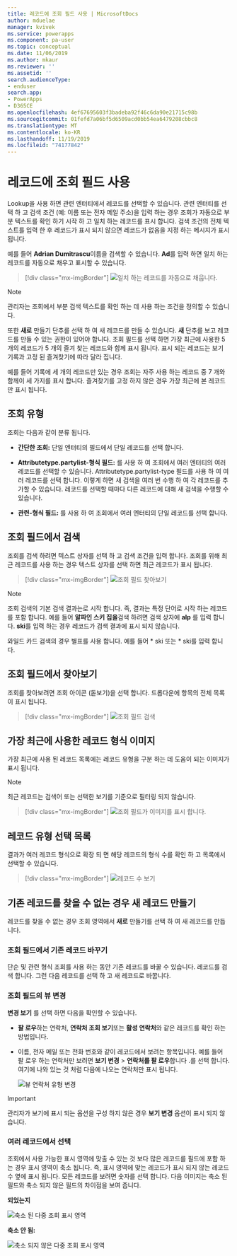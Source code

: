 ```yaml
---
title: 레코드에 조회 필드 사용 | MicrosoftDocs
author: mduelae
manager: kvivek
ms.service: powerapps
ms.component: pa-user
ms.topic: conceptual
ms.date: 11/06/2019
ms.author: mkaur
ms.reviewer: ''
ms.assetid: ''
search.audienceType:
- enduser
search.app:
- PowerApps
- D365CE
ms.openlocfilehash: 4ef67695603f3badeba92f46c6da90e21715c98b
ms.sourcegitcommit: 01fefd7a06bf5d6509acd0bb54ea6479208cbbc8
ms.translationtype: MT
ms.contentlocale: ko-KR
ms.lasthandoff: 11/19/2019
ms.locfileid: "74177842"
---
```

#  <a name="use-the-lookup-field-on-a-record"></a>레코드에 조회 필드 사용

Lookup을 사용 하면 관련 엔터티에서 레코드를 선택할 수 있습니다. 관련 엔터티를 선택 하 고 검색 조건 (예: 이름 또는 전자 메일 주소)을 입력 하는 경우 조회가 자동으로 부분 텍스트를 확인 하기 시작 하 고 일치 하는 레코드를 표시 합니다. 검색 조건의 전체 텍스트를 입력 한 후 레코드가 표시 되지 않으면 레코드가 없음을 지정 하는 메시지가 표시 됩니다.

예를 들어 **Adrian Dumitrascu**이름을 검색할 수 있습니다. **Ad**를 입력 하면 일치 하는 레코드를 자동으로 채우고 표시할 수 있습니다.

  > [!div class="mx-imgBorder"]
  > ![일치 하는 레코드를 자동으로 채웁니다.](media/automatically-populate-matching-records.png "일치 하는 레코드를 자동으로 채웁니다.")
  
>[!NOTE] 
>관리자는 조회에서 부분 검색 텍스트를 확인 하는 데 사용 하는 조건을 정의할 수 있습니다.

또한 **새로** 만들기 단추를 선택 하 여 새 레코드를 만들 수 있습니다. **새** 단추를 보고 레코드를 만들 수 있는 권한이 있어야 합니다. 조회 필드를 선택 하면 가장 최근에 사용한 5 개의 레코드가 5 개의 즐겨 찾는 레코드와 함께 표시 됩니다. 표시 되는 레코드는 보기 기록과 고정 된 즐겨찾기에 따라 달라 집니다. 

예를 들어 기록에 세 개의 레코드만 있는 경우 조회는 자주 사용 하는 레코드 중 7 개와 함께이 세 가지를 표시 합니다. 즐겨찾기를 고정 하지 않은 경우 가장 최근에 본 레코드만 표시 됩니다.

## <a name="types-of-lookups"></a>조회 유형

조회는 다음과 같이 분류 됩니다. 

- **간단한 조회:** 단일 엔터티의 필드에서 단일 레코드를 선택 합니다. 

- **Attributetype.partylist-형식 필드:** 를 사용 하 여 조회에서 여러 엔터티의 여러 레코드를 선택할 수 있습니다. Attributetype.partylist-type 필드를 사용 하 여 여러 레코드를 선택 합니다. 이렇게 하면 새 검색을 여러 번 수행 하 여 각 레코드를 추가할 수 있습니다. 레코드를 선택할 때마다 다른 레코드에 대해 새 검색을 수행할 수 있습니다.
  
- **관련-형식 필드:** 를 사용 하 여 조회에서 여러 엔터티의 단일 레코드를 선택 합니다. 

## <a name="search-in-a-lookup-field"></a>조회 필드에서 검색 
조회를 검색 하려면 텍스트 상자를 선택 하 고 검색 조건을 입력 합니다. 조회를 위해 최근 레코드를 사용 하는 경우 텍스트 상자를 선택 하면 최근 레코드가 표시 됩니다.

  > [!div class="mx-imgBorder"]
  > ![조회 필드 찾아보기](media/MRU.png "조회 필드 찾아보기")  
  
>[!NOTE]   
> 조회 검색의 기본 검색 결과는로 시작 합니다. 즉, 결과는 특정 단어로 시작 하는 레코드를 포함 합니다. 예를 들어 **알파인 스키 집을**검색 하려면 검색 상자에 **alp** 를 입력 합니다. **ski**를 입력 하는 경우 레코드가 검색 결과에 표시 되지 않습니다.
>
> 와일드 카드 검색의 경우 별표를 사용 합니다. 예를 들어 * ski 또는 * ski를 입력 합니다.

## <a name="browse-in-a-lookup-field"></a>조회 필드에서 찾아보기
조회를 찾아보려면 조회 아이콘 (돋보기)을 선택 합니다. 드롭다운에 항목의 전체 목록이 표시 됩니다.

  > [!div class="mx-imgBorder"]
  > ![조회 필드 검색](media/MRU_1.png "조회 필드 검색")  
 
## <a name="most-recently-used-record-type-images"></a>가장 최근에 사용한 레코드 형식 이미지
가장 최근에 사용 된 레코드 목록에는 레코드 유형을 구분 하는 데 도움이 되는 이미지가 표시 됩니다.

>[!NOTE] 
>최근 레코드는 검색어 또는 선택한 보기를 기준으로 필터링 되지 않습니다.

  > [!div class="mx-imgBorder"]
  > ![조회 필드가 이미지를 표시 합니다.](media/Lookup_03-MRU_Entity_Images_56[1].png "조회 필드가 이미지를 표시 합니다.")  
  
## <a name="record-type-selection-list"></a>레코드 유형 선택 목록  
결과가 여러 레코드 형식으로 확장 되 면 해당 레코드의 형식 수를 확인 하 고 목록에서 선택할 수 있습니다.

  > [!div class="mx-imgBorder"]
  > ![레코드 수 보기](media/Lookup_04-MultipleEntityTypes[1].gif "레코드 수 보기")  
  
## <a name="create-a-new-record-if-you-dont-find-an-existing-record"></a>기존 레코드를 찾을 수 없는 경우 새 레코드 만들기

레코드를 찾을 수 없는 경우 조회 영역에서 **새로** 만들기를 선택 하 여 새 레코드를 만듭니다.


### <a name="replace-an-existing-record-from-a-lookup-field"></a>조회 필드에서 기존 레코드 바꾸기

단순 및 관련 형식 조회를 사용 하는 동안 기존 레코드를 바꿀 수 있습니다. 레코드를 검색 합니다. 그런 다음 레코드를 선택 하 고 새 레코드로 바꿉니다.

### <a name="change-a-view-in-a-lookup-field"></a>조회 필드의 뷰 변경 

**변경 보기** 를 선택 하면 다음을 확인할 수 있습니다.
 - **팔 로우**하는 연락처, **연락처 조회 보기**또는 **활성 연락처**와 같은 레코드를 확인 하는 방법입니다.
 - 이름, 전자 메일 또는 전화 번호와 같이 레코드에서 보려는 항목입니다. 예를 들어 팔 로우 하는 연락처만 보려면 **보기 변경** \> **연락처를 팔 로우**합니다 .를 선택 합니다. 여기에 나와 있는 것 처럼 다음에 나오는 연락처만 표시 됩니다. 

    ![뷰 연락처 유형 변경](media/change-view.png "뷰 연락처 유형 변경")

>[!IMPORTANT] 
>관리자가 보기에 표시 되는 옵션을 구성 하지 않은 경우 **보기 변경** 옵션이 표시 되지 않습니다.

### <a name="choose-from-multiple-records"></a>여러 레코드에서 선택

조회에서 사용 가능한 표시 영역에 맞출 수 있는 것 보다 많은 레코드를 필드에 포함 하는 경우 표시 영역이 축소 됩니다. 즉, 표시 영역에 맞는 레코드가 표시 되지 않는 레코드 수 옆에 표시 됩니다. 모든 레코드를 보려면 숫자를 선택 합니다. 다음 이미지는 축소 된 필드와 축소 되지 않은 필드의 차이점을 보여 줍니다.

**되었는지**

![축소 된 다중 조회 표시 영역](media/collapsed-multi-lookup-display-area.png "축소 된 다중 조회 표시 영역")


**축소 안 됨:**

![축소 되지 않은 다중 조회 표시 영역](media/non-collapsed-multi-lookup-display-area.png "축소 되지 않은 다중 조회 표시 영역")
